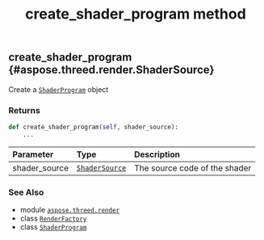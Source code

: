 ﻿---
title: create_shader_program method
second_title: Aspose.3D for Python via .NET API References
description: 
type: docs
weight: 80
url: /aspose.threed.render/renderfactory/create_shader_program/
is_root: false
---

## create_shader_program {#aspose.threed.render.ShaderSource}

Create a [`ShaderProgram`](/3d/python-net/aspose.threed.render/shaderprogram) object


### Returns 





```python
def create_shader_program(self, shader_source):
    ...
```


| Parameter | Type | Description |
| :- | :- | :- |
| shader_source | [`ShaderSource`](/3d/python-net/aspose.threed.render/shadersource) | The source code of the shader |



### See Also
* module [`aspose.threed.render`](../../)
* class [`RenderFactory`](/3d/python-net/aspose.threed.render/renderfactory)
* class [`ShaderProgram`](/3d/python-net/aspose.threed.render/shaderprogram)
